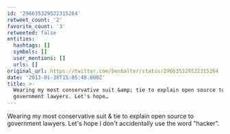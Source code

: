 ```yaml
---
id: '296635329522315264'
retweet_count: '2'
favorite_count: '3'
retweeted: false
entities:
  hashtags: []
  symbols: []
  user_mentions: []
  urls: []
original_url: https://twitter.com/benbalter/status/296635329522315264
date: '2013-01-30T15:05:48.000Z'
title: >-
  Wearing my most conservative suit &amp; tie to explain open source to
  government lawyers. Let's hope…
---
```


Wearing my most conservative suit &amp; tie to explain open source to government lawyers. Let's hope I don't accidentally use the word "hacker".